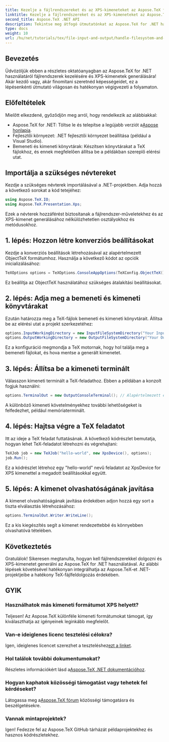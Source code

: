 ```yaml
---
title: Kezelje a fájlrendszereket és az XPS-kimeneteket az Aspose.TeX for .NET-ben
linktitle: Kezelje a fájlrendszereket és az XPS-kimeneteket az Aspose.TeX for .NET-ben
second_title: Aspose.TeX .NET API
description: Tekintse meg átfogó útmutatónkat az Aspose.TeX for .NET használatáról fájlrendszerek kezelésére és XPS-kimenetek generálására. Ez a lépésenkénti oktatóanyag mindent lefed a környezet beállításától a TeX-feladatok végrehajtásáig.
type: docs
weight: 10
url: /hu/net/tutorials/tex/file-input-and-output/handle-filesystem-and-xps-output/
---
```

## Bevezetés

Üdvözöljük ebben a részletes oktatóanyagban az Aspose.TeX for .NET használatáról fájlrendszerek kezelésére és XPS-kimenetek generálására! Akár kezdő vagy, akár finomítani szeretnéd képességeidet, ez a lépésenkénti útmutató világosan és hatékonyan végigvezeti a folyamaton.

## Előfeltételek

Mielőtt elkezdené, győződjön meg arról, hogy rendelkezik az alábbiakkal:

-  Aspose.TeX for .NET: Töltse le és telepítse a legújabb verziót a[Aspose honlapja](https://releases.aspose.com/tex/net/).
- Fejlesztői környezet: .NET fejlesztői környezet beállítása (például a Visual Studio).
- Bemeneti és kimeneti könyvtárak: Készítsen könyvtárakat a TeX fájlokhoz, és ennek megfelelően állítsa be a példákban szereplő elérési utat.

## Importálja a szükséges névtereket

Kezdje a szükséges névterek importálásával a .NET-projektben. Adja hozzá a következő sorokat a kód tetejéhez:

```csharp
using Aspose.TeX.IO;
using Aspose.TeX.Presentation.Xps;
```

Ezek a névterek hozzáférést biztosítanak a fájlrendszer-műveletekhez és az XPS-kimenet generálásához nélkülözhetetlen osztályokhoz és metódusokhoz.

## 1. lépés: Hozzon létre konverziós beállításokat

Kezdje a konverziós beállítások létrehozásával az alapértelmezett ObjectTeX formátumhoz. Használja a következő kódot az opciók inicializálásához:

```csharp
TeXOptions options = TeXOptions.ConsoleAppOptions(TeXConfig.ObjectTeX());
```

Ez beállítja az ObjectTeX használatához szükséges átalakítási beállításokat.

## 2. lépés: Adja meg a bemeneti és kimeneti könyvtárakat

Ezután határozza meg a TeX-fájlok bemeneti és kimeneti könyvtárait. Állítsa be az elérési utat a projekt szerkezetéhez:

```csharp
options.InputWorkingDirectory = new InputFileSystemDirectory("Your Input Directory");
options.OutputWorkingDirectory = new OutputFileSystemDirectory("Your Output Directory");
```

Ez a konfiguráció megmondja a TeX motornak, hogy hol találja meg a bemeneti fájlokat, és hova mentse a generált kimenetet.

## 3. lépés: Állítsa be a kimeneti terminált

Válasszon kimeneti terminált a TeX-feladathoz. Ebben a példában a konzolt fogjuk használni:

```csharp
options.TerminalOut = new OutputConsoleTerminal(); // Alapértelmezett érték. Önkényes megbízás.
```

A különböző kimeneti követelményekhez további lehetőségeket is felfedezhet, például memóriaterminált.

## 4. lépés: Hajtsa végre a TeX feladatot

Itt az ideje a TeX feladat futtatásának. A következő kódrészlet bemutatja, hogyan lehet TeX-feladatot létrehozni és végrehajtani:

```csharp
TeXJob job = new TeXJob("hello-world", new XpsDevice(), options);
job.Run();
```

Ez a kódrészlet létrehoz egy "hello-world" nevű feladatot az XpsDevice for XPS kimenettel a megadott beállításokkal együtt.

## 5. lépés: A kimenet olvashatóságának javítása

A kimenet olvashatóságának javítása érdekében adjon hozzá egy sort a tiszta elválasztás létrehozásához:

```csharp
options.TerminalOut.Writer.WriteLine();
```

Ez a kis kiegészítés segít a kimenet rendezettebbé és könnyebben olvashatóvá tételében.

## Következtetés

Gratulálok! Sikeresen megtanulta, hogyan kell fájlrendszerekkel dolgozni és XPS-kimenetet generálni az Aspose.TeX for .NET használatával. Az alábbi lépések követésével hatékonyan integrálhatja az Aspose.TeX-et .NET-projektjeibe a hatékony TeX-fájlfeldolgozás érdekében.

## GYIK

### Használhatok más kimeneti formátumot XPS helyett?

Teljesen! Az Aspose.TeX különféle kimeneti formátumokat támogat, így kiválaszthatja az igényeinek leginkább megfelelőt.

### Van-e ideiglenes licenc tesztelési célokra?

 Igen, ideiglenes licencet szerezhet a teszteléshez[ezt a linket](https://purchase.conholdate.com/temporary-license/).

### Hol találok további dokumentumokat?

 Részletes információkért lásd a[Aspose.TeX .NET dokumentációhoz](https://reference.aspose.com/tex/net/).

### Hogyan kaphatok közösségi támogatást vagy tehetek fel kérdéseket?

 Látogassa meg a[Aspose.TeX fórum](https://forum.aspose.com/c/tex/47) közösségi támogatásra és beszélgetésekre.

### Vannak mintaprojektek?

Igen! Fedezze fel az Aspose.TeX GitHub tárházát példaprojektekhez és hasznos kódrészletekhez.
